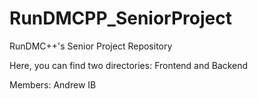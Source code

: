 # RunDMCPP_SeniorProject
RunDMC++'s Senior Project Repository

Here, you can find two directories: Frontend and Backend

Members:
Andrew
IB
